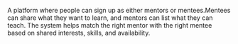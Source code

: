 A platform where people can sign up as either mentors or mentees.Mentees can share what they want to learn, and mentors can list what they can teach. 
The system helps match the right mentor with the right mentee based on shared interests, skills, and availability.

